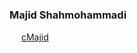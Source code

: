 ### Majid Shahmohammadi
<img src="https://cdn-icons-png.flaticon.com/512/174/174857.png" width="15"> <a href="https://www.linkedin.com/in/cmajid" target="_blank">cMajid</a>
